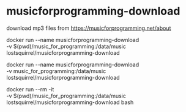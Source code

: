 # musicforprogramming-download

download mp3 files from https://musicforprogramming.net/about

docker run --name musicforprogramming-download \
-v $(pwd)/music_for_programming:/data/music \
lostsquirrel/musicforprogramming-download


docker run --name musicforprogramming-download \
-v music_for_programming:/data/music \
lostsquirrel/musicforprogramming-download

docker run --rm -it \
-v $(pwd)/music_for_programming:/data/music \
lostsquirrel/musicforprogramming-download bash